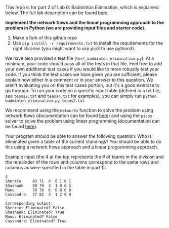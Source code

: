 This repo is for part 2 of Lab 0: Badminton Elimination, which is explained below.
The full lab description can be found [here](/Lab_0.pdf).

**Implement the network flows and the linear programming approach to the problem in
Python (we are providing input files and starter code).**

1. Make a fork of this github repo
2. Use `pip install -r requirements.txt` to install the requirements for the
right libraries (you might want to use pip3 to use python3).

We have also provided a test file (`test_badminton_elimination.py`).
At a minimum, your code should pass all of the tests in that file.
Feel free to add your own additional test cases if you would like to more robustly
test your code. If you think the test cases we have given you are sufficient, please
explain how either in a comment or in your answer to this question. We aren't evaluating
you on this test cases portion, but it's a good exercise to go through. To run your code
on a specific input table (defined in a txt file, see `teams2.txt` and `teams4.txt` for examples),
you can simply run `python badminton_elimination.py teams2.txt`

We recommend using the `networkx` function to solve the problem using network flows
(documentation can be found [here](https://networkx.github.io/documentation/networkx-1.10/reference/generated/networkx.algorithms.flow.maximum_flow.html))
and using the `picos` solver to solve the problem using linear programming
(documentation can be found [here](https://picos-api.gitlab.io/picos/graphs.html#max-flow-min-cut-lp)).

Your program should be able to answer the following question:
Who is eliminated given a table of the current standings? You should be able to
do this using a network flows approach and a linear programming approach.

Example input (the 4 at the top represents the \# of teams in the division and the
remainder of the rows and columns correspond to the same rows and columns as were
specified in the table in part 1):
```
4
Sherrie     83 71  8  0 1 6 1
Shashank    80 79  3  1 0 0 2
Manu        78 78  6  6 0 0 0
Cassandra   77 82  3  1 2 0 0

Corresponding output:
Sherrie: Eliminated? False
Shashank: Eliminated? True
Manu: Eliminated? False
Cassandra: Eliminated? True
```
